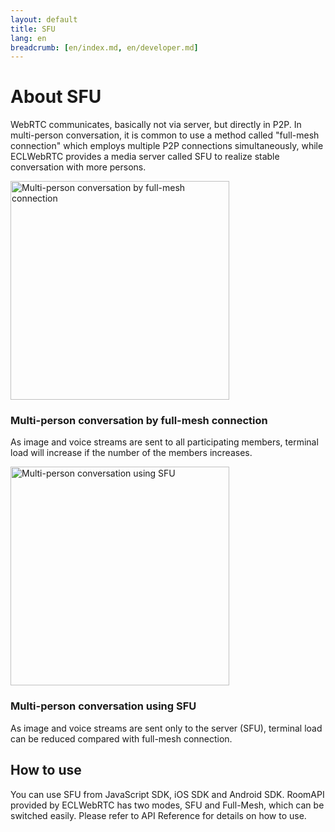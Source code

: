 ```yaml
---
layout: default
title: SFU
lang: en
breadcrumb: [en/index.md, en/developer.md]
---
```


# About SFU

WebRTC communicates, basically not via server, but directly in P2P.
In multi-person conversation, it is common to use a method called "full-mesh connection" which employs multiple P2P connections simultaneously, while ECLWebRTC provides a media server called SFU to realize stable conversation with more persons.


<div class="row">
    <div class="col-sm-6">
        <div class="card">
            <img src='{{ site.rootdir[page.lang] }}images/fullmesh.png' id='fullmesh.png' width='350' alt='Multi-person conversation by full-mesh connection'>
            <div class="card-body">
                <h3 class="card-title">Multi-person conversation by full-mesh connection</h3>
                <p class="card-text">As image and voice streams are sent to all participating members, terminal load will increase if the number of the members increases.</p>
            </div>
        </div>
    </div>
    <div class="col-sm-6">
        <div class="card">
            <img src='{{ site.rootdir[page.lang] }}images/sfu.png' id='sfu_img' width='350' alt='Multi-person conversation using SFU'>
            <div class="card-body">
                <h3 class="card-title">Multi-person conversation using SFU</h3>
                <p class="card-text">As image and voice streams are sent only to the server (SFU), terminal load can be reduced compared with full-mesh connection.</p>
            </div>
        </div>
    </div>    
</div>


## How to use

You can use SFU from JavaScript SDK, iOS SDK and Android SDK.
RoomAPI provided by ECLWebRTC has two modes, SFU and Full-Mesh, which can be switched easily.
Please refer to API Reference for details on how to use.
